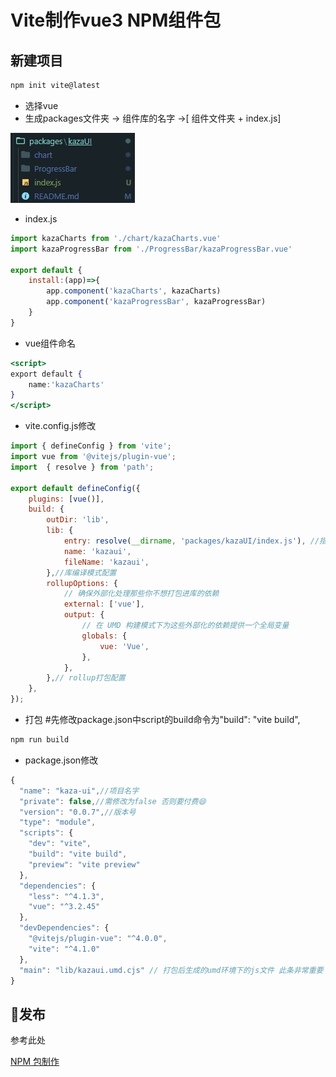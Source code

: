 # Vite制作vue3 NPM组件包

## 新建项目

```jsx
npm init vite@latest
```

- 选择vue
- 生成packages文件夹 → 组件库的名字 →[ 组件文件夹 +  index.js]

![Untitled](Vite%E5%88%B6%E4%BD%9Cvue3%20NPM%E7%BB%84%E4%BB%B6%E5%8C%85%2062779ae32b6b4d3384f46606e29c72cd/Untitled.png)

- index.js

```jsx
import kazaCharts from './chart/kazaCharts.vue'
import kazaProgressBar from './ProgressBar/kazaProgressBar.vue'

export default {
    install:(app)=>{
        app.component('kazaCharts', kazaCharts)
        app.component('kazaProgressBar', kazaProgressBar)
    }
}
```

- vue组件命名

```jsx
<script>
export default {
    name:'kazaCharts'
}
</script>
```

- vite.config.js修改

```jsx
import { defineConfig } from 'vite';
import vue from '@vitejs/plugin-vue';
import  { resolve } from 'path';

export default defineConfig({
	plugins: [vue()],
	build: {
		outDir: 'lib',
		lib: {
			entry: resolve(__dirname, 'packages/kazaUI/index.js'), //指定组件编译入口文件
			name: 'kazaui',
			fileName: 'kazaui',
		},//库编译模式配置
		rollupOptions: {
			// 确保外部化处理那些你不想打包进库的依赖
			external: ['vue'],
			output: {
				// 在 UMD 构建模式下为这些外部化的依赖提供一个全局变量
				globals: {
					vue: 'Vue',
				},
			},
		},// rollup打包配置
	},
});
```

- 打包 #先修改package.json中script的build命令为"build": "vite build",

```jsx
npm run build 

```

- package.json修改

```jsx
{
  "name": "kaza-ui",//项目名字
  "private": false,//需修改为false 否则要付费😄
  "version": "0.0.7",//版本号
  "type": "module",
  "scripts": {
    "dev": "vite",
    "build": "vite build",
    "preview": "vite preview"
  },
  "dependencies": {
    "less": "^4.1.3",
    "vue": "^3.2.45"
  },
  "devDependencies": {
    "@vitejs/plugin-vue": "^4.0.0",
    "vite": "^4.1.0"
  },
  "main": "lib/kazaui.umd.cjs" // 打包后生成的umd环境下的js文件 此条非常重要
}
```

## 🎯发布

参考此处

[NPM 包制作](NPM%20%E5%8C%85%E5%88%B6%E4%BD%9C%20f272335c0e6b4738b13d44d2e15c1968.md)